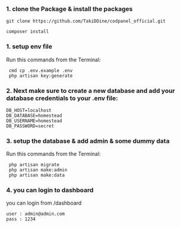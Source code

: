 

### 1. clone the Package & install the packages

```
git clone https://github.com/TakiDDine/codpanel_official.git
```
```
composer install
```

### 1. setup env file
   
   Run this commands from the Terminal:

	 cmd cp .env.example .env
	 php artisan key:generate


### 2. Next make sure to create a new database and add your database credentials to your .env file:

```
DB_HOST=localhost
DB_DATABASE=homestead
DB_USERNAME=homestead
DB_PASSWORD=secret
```


### 3. setup the database & add admin & some dummy data

Run this commands from the Terminal:

	 php artisan migrate
	 php artisan make:admin
	 php artisan make:data

 
### 4. you can login to dashboard  
	
you can login from  /dashboard
 
	user : admin@admin.com
	pass : 1234

